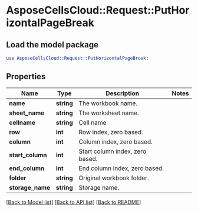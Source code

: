# AsposeCellsCloud::Request::PutHorizontalPageBreak 

## Load the model package
```perl
use AsposeCellsCloud::Request::PutHorizontalPageBreak;
```

## Properties
Name | Type | Description | Notes
------------ | ------------- | ------------- | -------------
**name** | **string** | The workbook name. |
**sheet_name** | **string** | The worksheet name. |
**cellname** | **string** | Cell name |
**row** | **int** | Row index, zero based. |
**column** | **int** | Column index, zero based. |
**start_column** | **int** | Start column index, zero based. |
**end_column** | **int** | End column index, zero based. |
**folder** | **string** | Original workbook folder. |
**storage_name** | **string** | Storage name. |  

[[Back to Model list]](../README.md#documentation-for-requests) [[Back to API list]](../README.md#documentation-for-api-endpoints) [[Back to README]](../README.md)

